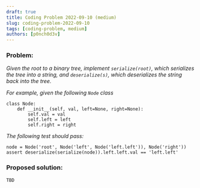 ```yaml
---
draft: true
title: Coding Problem 2022-09-10 (medium)
slug: coding-problem-2022-09-10
tags: [coding-problem, medium]
authors: [p0nch0d3v]
---
```

### Problem:
*Given the root to a binary tree, implement `serialize(root)`, which serializes the tree into a string, and `deserialize(s)`, which deserializes the string back into the tree.*

*For example, given the following `Node` class*

```
class Node:
    def __init__(self, val, left=None, right=None):
        self.val = val
        self.left = left
        self.right = right
```

*The following test should pass:*
```
node = Node('root', Node('left', Node('left.left')), Node('right'))
assert deserialize(serialize(node)).left.left.val == 'left.left'
```

### Proposed solution:
```TBD```